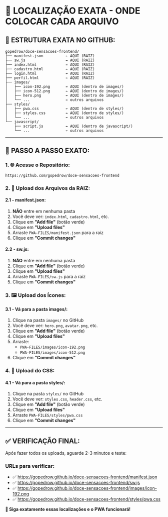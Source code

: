 # 📍 LOCALIZAÇÃO EXATA - ONDE COLOCAR CADA ARQUIVO

## 🎯 **ESTRUTURA EXATA NO GITHUB:**

```
gopedrow/doce-sensacoes-frontend/
├── manifest.json          ← AQUI (RAIZ)
├── sw.js                  ← AQUI (RAIZ)
├── index.html             ← AQUI (RAIZ)
├── cadastro.html          ← AQUI (RAIZ)
├── login.html             ← AQUI (RAIZ)
├── perfil.html            ← AQUI (RAIZ)
├── images/
│   ├── icon-192.png       ← AQUI (dentro de images/)
│   ├── icon-512.png       ← AQUI (dentro de images/)
│   ├── hero.png           ← AQUI (dentro de images/)
│   └── ...                ← outros arquivos
├── styles/
│   ├── pwa.css            ← AQUI (dentro de styles/)
│   ├── styles.css         ← AQUI (dentro de styles/)
│   └── ...                ← outros arquivos
└── javascript/
    ├── script.js          ← AQUI (dentro de javascript/)
    └── ...                ← outros arquivos
```

---

## 🚀 **PASSO A PASSO EXATO:**

### **1. 🌐 Acesse o Repositório:**
```
https://github.com/gopedrow/doce-sensacoes-frontend
```

### **2. 📁 Upload dos Arquivos da RAIZ:**

#### **2.1 - manifest.json:**
1. **NÃO** entre em nenhuma pasta
2. Você deve ver: `index.html`, `cadastro.html`, etc.
3. Clique em **"Add file"** (botão verde)
4. Clique em **"Upload files"**
5. Arraste `PWA-FILES/manifest.json` para a raiz
6. Clique em **"Commit changes"**

#### **2.2 - sw.js:**
1. **NÃO** entre em nenhuma pasta
2. Clique em **"Add file"** (botão verde)
3. Clique em **"Upload files"**
4. Arraste `PWA-FILES/sw.js` para a raiz
5. Clique em **"Commit changes"**

### **3. 🖼️ Upload dos Ícones:**

#### **3.1 - Vá para a pasta images/:**
1. Clique na pasta `images/` no GitHub
2. Você deve ver: `hero.png`, `avatar.png`, etc.
3. Clique em **"Add file"** (botão verde)
4. Clique em **"Upload files"**
5. Arraste:
   - `PWA-FILES/images/icon-192.png`
   - `PWA-FILES/images/icon-512.png`
6. Clique em **"Commit changes"**

### **4. 🎨 Upload do CSS:**

#### **4.1 - Vá para a pasta styles/:**
1. Clique na pasta `styles/` no GitHub
2. Você deve ver: `styles.css`, `header.css`, etc.
3. Clique em **"Add file"** (botão verde)
4. Clique em **"Upload files"**
5. Arraste `PWA-FILES/styles/pwa.css`
6. Clique em **"Commit changes"**

---

## ✅ **VERIFICAÇÃO FINAL:**

Após fazer todos os uploads, aguarde 2-3 minutos e teste:

### **URLs para verificar:**
- ✅ https://gopedrow.github.io/doce-sensacoes-frontend/manifest.json
- ✅ https://gopedrow.github.io/doce-sensacoes-frontend/sw.js
- ✅ https://gopedrow.github.io/doce-sensacoes-frontend/images/icon-192.png
- ✅ https://gopedrow.github.io/doce-sensacoes-frontend/styles/pwa.css

**🚀 Siga exatamente essas localizações e o PWA funcionará!** 